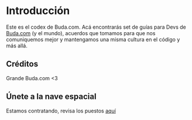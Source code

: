 # Introducción

Este es el codex de Buda.com. Acá encontrarás set de guías para Devs de [Buda.com](https://www.buda.com/chile) (y el mundo), acuerdos que tomamos para que nos comuniquemos mejor y mantengamos una misma cultura en el código y más allá.

## Créditos

Grande Buda.com <3

## Únete a la nave espacial

Estamos contratando, revisa los puestos [aquí](https://www.buda.com/trabaja-en-buda)

